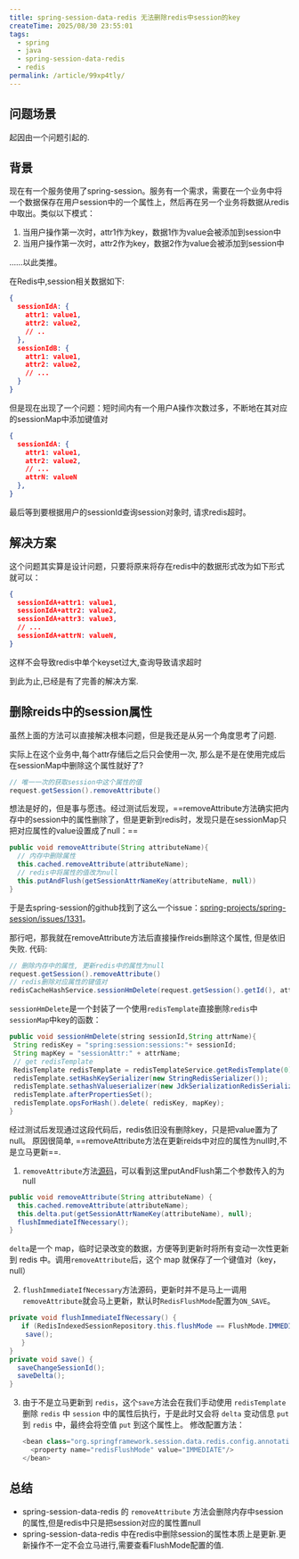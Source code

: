 ```yaml
---
title: spring-session-data-redis 无法删除redis中session的key
createTime: 2025/08/30 23:55:01
tags:
  - spring
  - java
  - spring-session-data-redis
  - redis
permalink: /article/99xp4tly/
---
```


## 问题场景

起因由一个问题引起的.

## 背景

现在有一个服务使用了spring-session。服务有一个需求，需要在一个业务中将一个数据保存在用户session中的一个属性上，然后再在另一个业务将数据从redis中取出。类似以下模式：

1. 当用户操作第一次时，attr1作为key，数据1作为value会被添加到session中
2. 当用户操作第一次时，attr2作为key，数据2作为value会被添加到session中

……以此类推。

在Redis中,session相关数据如下:

```json
{
  sessionIdA: {
    attr1: value1,
    attr2: value2,
    // ..
  },
  sessionIdB: {
    attr1: value1,
    attr2: value2,
    // ...
  }
}
```

但是现在出现了一个问题：短时间内有一个用户A操作次数过多，不断地在其对应的sessionMap中添加键值对

```json
{
  sessionIdA: {
    attr1: value1,
    attr2: value2,
    // ...
    attrN: valueN
  },
}
```

最后等到要根据用户的sessionId查询session对象时, 请求redis超时。

## 解决方案

这个问题其实算是设计问题，只要将原来将存在redis中的数据形式改为如下形式就可以：

```json
{
  sessionIdA+attr1: value1,
  sessionIdA+attr2: value2,
  sessionIdA+attr3: value3,
  // ...
  sessionIdA+attrN: valueN,
}
```

这样不会导致redis中单个keyset过大,查询导致请求超时

到此为止,已经是有了完善的解决方案.

## 删除reids中的session属性

虽然上面的方法可以直接解决根本问题，但是我还是从另一个角度思考了问题.

实际上在这个业务中,每个attr存储后之后只会使用一次, 那么是不是在使用完成后在sessionMap中删除这个属性就好了?

```java
// 唯一一次的获取session中这个属性的值
request.getSession().removeAttribute()
```

想法是好的，但是事与愿违。经过测试后发现，==removeAttribute方法确实把内存中的session中的属性删除了，但是更新到redis时，发现只是在sessionMap只把对应属性的value设置成了null：==

```java
public void removeAttribute(String attributeName){
  // 内存中删除属性
  this.cached.removeAttribute(attributeName);
  // redis中将属性的值改为null
  this.putAndFlush(getSessionAttrNameKey(attributeName, null))
}

```

于是去spring-session的github找到了这么一个issue：[spring-projects/spring-session/issues/1331](https://github.com/spring-projects/spring-session/issues/1331)。

那行吧，那我就在removeAttribute方法后直接操作reids删除这个属性, 但是依旧失败. 代码:

```java
// 删除内存中的属性, 更新redis中的属性为null
request.getSession().removeAttribute()
// redis删除对应属性的键值对
redisCacheHashService.sessionHmDelete(request.getSession().getId(), attrName)
```

`sessionHmDelete`是一个封装了一个使用`redisTemplate`直接删除`redis`中`sessionMap`中key的函数：

```java
public void sessionHmDelete(string sessionId,String attrName){
 String redisKey = "spring:session:sessions:"+ sessionId;
 String mapKey = "sessionAttr:" + attrName;
 // get redisTemplate 
 RedisTemplate redisTemplate = redisTemplateService.getRedisTemplate(0);
 redisTemplate.setHashKeySerializer(new StringRedisSerializer());
 redisTemplate.sethashValueserializer(new JdkSerializationRedisSerializer());
 redisTemplate.afterPropertiesSet();
 redisTemplate.opsForHash().delete( redisKey, mapKey);
}
```

经过测试后发现通过这段代码后，redis依旧没有删除key，只是把value置为了null。
原因很简单, ==removeAttribute方法在更新reids中对应的属性为null时,不是立马更新==.

1. `removeAttribute`方法[源码](https://github.com/spring-projects/spring-session/blob/e87be43acb77de4d076cbcffbddff0d281c9edda/spring-session-data-redis/src/main/java/org/springframework/session/data/redis/RedisIndexedSessionRepository.java#L876-L880)，可以看到这里putAndFlush第二个参数传入的为 null

```java
public void removeAttribute(String attributeName) {
  this.cached.removeAttribute(attributeName);
  this.delta.put(getSessionAttrNameKey(attributeName), null);
  flushImmediateIfNecessary();
}
```

`delta`是一个 map，临时记录改变的数据，方便等到更新时将所有变动一次性更新到 redis 中。调用`removeAttribute`后，这个 map 就保存了一个键值对（key，null）

2. `flushImmediateIfNecessary`方法源码，更新时并不是马上一调用`removeAttribute`就会马上更新，默认时`RedisFlushMode`配置为`ON_SAVE`。

```java
private void flushImmediateIfNecessary() {
   if (RedisIndexedSessionRepository.this.flushMode == FlushMode.IMMEDIATE) {
    save();
   }
}
private void save() {
  saveChangeSessionId();
  saveDelta();
}
```

3. 由于不是立马更新到 `redis`，这个`save`方法会在我们手动使用 `redisTemplate` 删除 `redis` 中 `session` 中的属性后执行，于是此时又会将 `delta` 变动信息 `put` 到 `redis` 中，最终会将空值 `put` 到这个属性上。
    修改配置方法：

    ```java
    <bean class="org.springframework.session.data.redis.config.annotation.web.http.RedisHttpSessionConfiguration">
      <property name="redisFlushMode" value="IMMEDIATE"/>
    </bean>
    ```

## 总结

- spring-session-data-redis 的 `removeAttribute` 方法会删除内存中session的属性,但是redis中只是把session对应的属性置null
- spring-session-data-redis 中在redis中删除session的属性本质上是更新.更新操作不一定不会立马进行,需要查看FlushMode配置的值.
